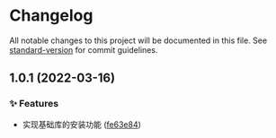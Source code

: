 # Changelog

All notable changes to this project will be documented in this file. See [standard-version](https://github.com/conventional-changelog/standard-version) for commit guidelines.

## 1.0.1 (2022-03-16)


### ✨ Features

* 实现基础库的安装功能 ([fe63e84](https://github.com/Jay-Ohhh/rolib-cli/commit/fe63e84))
